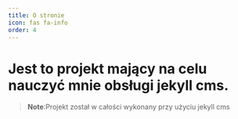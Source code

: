 ```yaml
---
title: O stronie
icon: fas fa-info
order: 4
---
```



<h1>Jest to projekt mający na celu nauczyć mnie obsługi jekyll cms.</h1>

>**Note**:Projekt został w całości wykonany przy użyciu jekyll cms